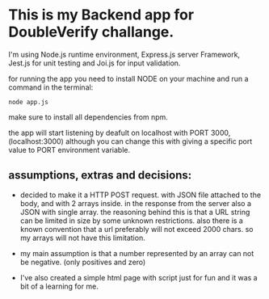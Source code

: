 # This is my Backend app for DoubleVerify challange.

I'm using Node.js runtime environment, Express.js server Framework, Jest.js for unit testing and Joi.js for input validation.

for running the app you need to install NODE on your machine and run a command in the terminal:    
    
    node app.js

make sure to install all dependencies from npm.

the app will start listening by deafult on localhost with PORT 3000, (localhost:3000)
although you can change this with giving a specific port value to PORT environment variable.

## assumptions, extras and decisions:

- decided to make it a HTTP POST request. with JSON file attached to the body, and with 2 arrays inside.
    in the response from the server also a JSON with single array.
    the reasoning behind this is that a URL string can be limited in size by some unknown restrictions.
    also there is a known convention that a url preferably will not exceed 2000 chars. 
    so my arrays will not have this limitation.

- my main assumption is that a number represented by an array can not be negative. (only positives and zero) 

- I've also created a simple html page with script just for fun and it was a bit of a learning for me.
